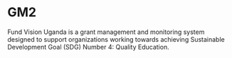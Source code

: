 # GM2
Fund Vision Uganda is a grant management and monitoring system designed to support organizations working towards achieving Sustainable Development Goal (SDG) Number 4: Quality Education.
